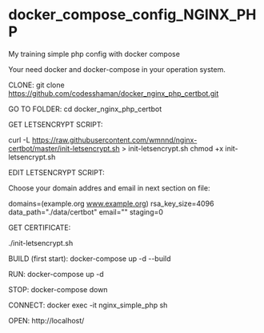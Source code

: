 # docker_compose_config_NGINX_PHP
My training simple php config with docker compose

Your need docker and docker-compose in your operation system.

CLONE:
git clone https://github.com/codesshaman/docker_nginx_php_certbot.git

GO TO FOLDER:
cd docker_nginx_php_certbot

GET LETSENCRYPT SCRIPT:

curl -L https://raw.githubusercontent.com/wmnnd/nginx-certbot/master/init-letsencrypt.sh > init-letsencrypt.sh
chmod +x init-letsencrypt.sh

EDIT LETSENCRYPT SCRIPT:

Choose your domain addres and email in next section on file:

domains=(example.org www.example.org)
rsa_key_size=4096
data_path="./data/certbot"
email=""
staging=0

GET CERTIFICATE:

./init-letsencrypt.sh

BUILD (first start):
docker-compose up -d --build

RUN:
docker-compose up -d

STOP:
docker-compose down

CONNECT:
docker exec -it nginx_simple_php sh

OPEN:
http://localhost/